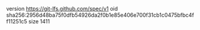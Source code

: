version https://git-lfs.github.com/spec/v1
oid sha256:2956d48ba75f0dfb54926da2f0b1e85e406e700f31cb1c0475bfbc4ff11251c5
size 1411
